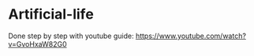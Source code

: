 # Artificial-life
Done step by step with youtube guide: https://www.youtube.com/watch?v=GvoHxaW82G0
